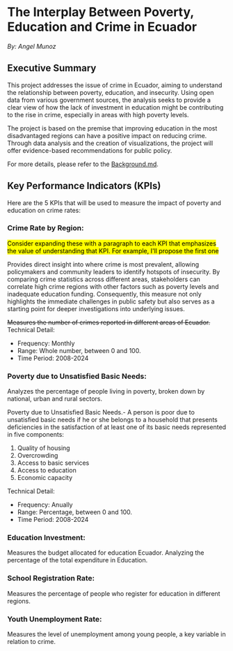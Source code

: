 # The Interplay Between Poverty, Education and Crime in Ecuador

*By: Angel Munoz*

## Executive Summary
This project addresses the issue of crime in Ecuador, aiming to understand the relationship between poverty, education, and insecurity. Using open data from various government sources, the analysis seeks to provide a clear view of how the lack of investment in education might be contributing to the rise in crime, especially in areas with high poverty levels.

The project is based on the premise that improving education in the most disadvantaged regions can have a positive impact on reducing crime. Through data analysis and the creation of visualizations, the project will offer evidence-based recommendations for public policy.

For more details, please refer to the [Background.md](Background.md).

## Key Performance Indicators (KPIs)
Here are the 5 KPIs that will be used to measure the impact of poverty and education on crime rates:

### Crime Rate by Region:
<mark>Consider expanding these with a paragraph to each KPI that emphasizes the value of understanding that KPI. For example, I'll propose the first one</mark> 

Provides direct insight into where crime is most prevalent, allowing policymakers and community leaders to identify hotspots of insecurity. By comparing crime statistics across different areas, stakeholders can correlate high crime regions with other factors such as poverty levels and inadequate education funding. Consequently, this measure not only highlights the immediate challenges in public safety but also serves as a starting point for deeper investigations into underlying issues.

~~Measures the number of crimes reported in different areas of Ecuador.~~
Technical Detail:
* Frequency: Monthly
* Range: Whole number, between 0 and 100.
* Time Period: 2008-2024


### Poverty due to Unsatisfied Basic Needs:
Analyzes the percentage of people living in poverty, broken down by national, urban and rural sectors. 

Poverty due to Unsatisfied Basic Needs.- A person is poor due to unsatisfied basic needs if he or she belongs to a household that presents deficiencies in the satisfaction of at least one of its basic needs represented in five components:
1. Quality of housing 
2. Overcrowding
3. Access to basic services
4. Access to education 
5. Economic capacity

Technical Detail:
* Frequency: Anually
* Range: Percentage, between 0 and 100.
* Time Period: 2008-2024

### Education Investment:
Measures the budget allocated for education Ecuador. Analyzing the percentage of the total expenditure in Education.
### School Registration Rate:
Measures the percentage of people who register for education in different regions.
### Youth Unemployment Rate:
Measures the level of unemployment among young people, a key variable in relation to crime.



